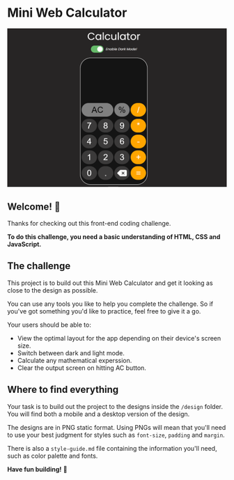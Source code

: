 # Mini Web Calculator

![Design preview for the Mini Web Calculator coding challenge](./design/web-design.png)

## Welcome! 👋

Thanks for checking out this front-end coding challenge.

**To do this challenge, you need a basic understanding of HTML, CSS and JavaScript.**

## The challenge

This project is to build out this Mini Web Calculator and get it looking as close to the design as possible.

You can use any tools you like to help you complete the challenge. So if you've got something you'd like to practice, feel free to give it a go.

Your users should be able to:

- View the optimal layout for the app depending on their device's screen size.
- Switch between dark and light mode.
- Calculate any mathematical experssion.
- Clear the output screen on hitting AC button.

## Where to find everything

Your task is to build out the project to the designs inside the `/design` folder. You will find both a mobile and a desktop version of the design.

The designs are in PNG static format. Using PNGs will mean that you'll need to use your best judgment for styles such as `font-size`, `padding` and `margin`.

There is also a `style-guide.md` file containing the information you'll need, such as color palette and fonts.

**Have fun building!** 🚀
